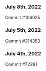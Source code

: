 ### July 8th, 2022

Commit #106025

### July 5th, 2022

Commit #314353


### July 4th, 2022

Commit #72281
